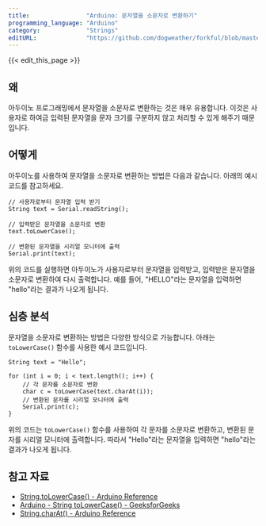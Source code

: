 ```yaml
---
title:                "Arduino: 문자열을 소문자로 변환하기"
programming_language: "Arduino"
category:             "Strings"
editURL:              "https://github.com/dogweather/forkful/blob/master/content/ko/arduino/converting-a-string-to-lower-case.md"
---
```


{{< edit_this_page >}}

## 왜 

아두이노 프로그래밍에서 문자열을 소문자로 변환하는 것은 매우 유용합니다. 이것은 사용자로 하여금 입력된 문자열을 문자 크기를 구분하지 않고 처리할 수 있게 해주기 때문입니다.

## 어떻게

아두이노를 사용하여 문자열을 소문자로 변환하는 방법은 다음과 같습니다. 아래의 예시 코드를 참고하세요.

```Arduino
// 사용자로부터 문자열 입력 받기
String text = Serial.readString();

// 입력받은 문자열을 소문자로 변환
text.toLowerCase();

// 변환된 문자열을 시리얼 모니터에 출력
Serial.print(text);
```

위의 코드를 실행하면 아두이노가 사용자로부터 문자열을 입력받고, 입력받은 문자열을 소문자로 변환하여 다시 출력합니다. 예를 들어, "HELLO"라는 문자열을 입력하면 "hello"라는 결과가 나오게 됩니다.

## 심층 분석

문자열을 소문자로 변환하는 방법은 다양한 방식으로 가능합니다. 아래는 `toLowerCase()` 함수를 사용한 예시 코드입니다.

```Arduino
String text = "Hello";

for (int i = 0; i < text.length(); i++) {
    // 각 문자를 소문자로 변환
    char c = toLowerCase(text.charAt(i));
    // 변환된 문자를 시리얼 모니터에 출력
    Serial.print(c);
}
```

위의 코드는 `toLowerCase()` 함수를 사용하여 각 문자를 소문자로 변환하고, 변환된 문자를 시리얼 모니터에 출력합니다. 따라서 "Hello"라는 문자열을 입력하면 "hello"라는 결과가 나오게 됩니다.

## 참고 자료

- [String.toLowerCase() - Arduino Reference](https://www.arduino.cc/reference/ko/language/variables/data-types/string/functions/tolowercase/)
- [Arduino - String toLowerCase() - GeeksforGeeks](https://www.geeksforgeeks.org/arduino-string-tolowercase/)
- [String.charAt() - Arduino Reference](https://www.arduino.cc/reference/ko/language/variables/data-types/string/functions/charat/)